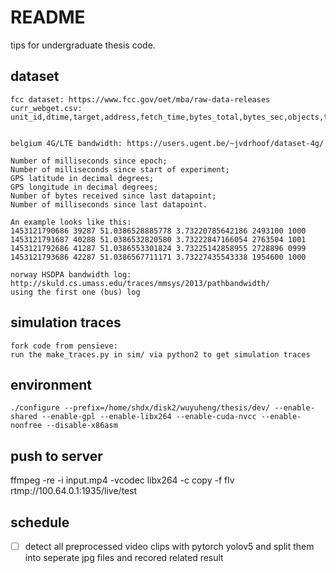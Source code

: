 # README

tips for undergraduate thesis code.

## dataset

```
fcc dataset: https://www.fcc.gov/oet/mba/raw-data-releases
curr_webget.csv: unit_id,dtime,target,address,fetch_time,bytes_total,bytes_sec,objects,threads,requests,connections,reused_connections,lookups,request_total_time,request_min_time,request_avg_time,request_max_time,ttfb_total,ttfb_min,ttfb_avg,ttfb_max,lookup_total_time,lookup_min_time,lookup_avg_time,lookup_max_time,successes,failures


belgium 4G/LTE bandwidth: https://users.ugent.be/~jvdrhoof/dataset-4g/

Number of milliseconds since epoch;
Number of milliseconds since start of experiment;
GPS latitude in decimal degrees;
GPS longitude in decimal degrees;
Number of bytes received since last datapoint;
Number of milliseconds since last datapoint.

An example looks like this:
1453121790686 39287 51.0386528885778 3.73220785642186 2493100 1000
1453121791687 40288 51.0386532820580 3.73222847166054 2763504 1001
1453121792686 41287 51.0386553301824 3.73225142858955 2728896 0999
1453121793686 42287 51.0386567711171 3.73227435543338 1954600 1000

norway HSDPA bandwidth log: http://skuld.cs.umass.edu/traces/mmsys/2013/pathbandwidth/
using the first one (bus) log
```

## simulation traces

```
fork code from pensieve:
run the make_traces.py in sim/ via python2 to get simulation traces
```

## environment

```
./configure --prefix=/home/shdx/disk2/wuyuheng/thesis/dev/ --enable-shared --enable-gpl --enable-libx264 --enable-cuda-nvcc --enable-nonfree --disable-x86asm
```

## push to server

ffmpeg -re -i input.mp4 -vcodec libx264 -c copy -f flv rtmp://100.64.0.1:1935/live/test

## schedule

- [ ] detect all preprocessed video clips with pytorch yolov5 and split them into seperate jpg files and recored related result
